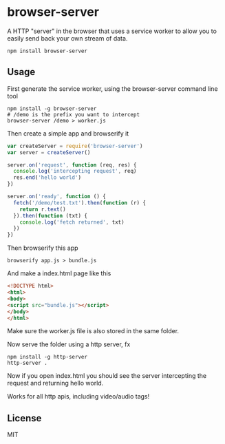 # browser-server

A HTTP "server" in the browser that uses a service worker to allow you to easily send back your own stream of data.

```
npm install browser-server
```

## Usage

First generate the service worker, using the browser-server command line tool

```
npm install -g browser-server
# /demo is the prefix you want to intercept
browser-server /demo > worker.js
```

Then create a simple app and browserify it

``` js
var createServer = require('browser-server')
var server = createServer()

server.on('request', function (req, res) {
  console.log('intercepting request', req)
  res.end('hello world')
})

server.on('ready', function () {
  fetch('/demo/test.txt').then(function (r) {
    return r.text()
  }).then(function (txt) {
    console.log('fetch returned', txt)
  })
})
```

Then browserify this app

```
browserify app.js > bundle.js
```

And make a index.html page like this


``` html
<!DOCTYPE html>
<html>
<body>
<script src="bundle.js"></script>
</body>
</html>
```

Make sure the worker.js file is also stored in the same folder.

Now serve the folder using a http server, fx

```
npm install -g http-server
http-server .
```

Now if you open index.html you should see the server intercepting the request and returning hello world.

Works for all http apis, including video/audio tags!

## License

MIT
